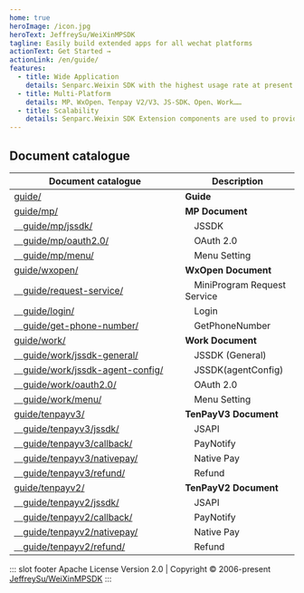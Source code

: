 ```yaml
---
home: true
heroImage: /icon.jpg
heroText: JeffreySu/WeiXinMPSDK
tagline: Easily build extended apps for all wechat platforms
actionText: Get Started →
actionLink: /en/guide/
features:
  - title: Wide Application
    details: Senparc.Weixin SDK with the highest usage rate at present.
  - title: Multi-Platform
    details: MP、WxOpen、Tenpay V2/V3、JS-SDK、Open、Work……
  - title: Scalability
    details: Senparc.Weixin SDK Extension components are used to provide a series of extension modules such as cache and WebSocket.
---
```


<style>
table{
    display: table;
    min-width: 100%;
}
table th:first-of-type {
    width: 60%;
}
table th:nth-of-type(2) {
    width: 40%;
}
</style>

## Document catalogue

| Document catalogue                                                              | Description                        |
| ------------------------------------------------------------------------------- | ---------------------------------- |
| [guide/](guide/)                                                          | **Guide**                          |
| [guide/mp/](guide/mp/install.html)                                        | **MP Document**                    |
| [&emsp;guide/mp/jssdk/](guide/mp/jssdk.html)                              | &emsp;JSSDK                        |
| [&emsp;guide/mp/oauth2.0/](guide/mp/oauth2.0.html)                        | &emsp;OAuth 2.0                    |
| [&emsp;guide/mp/menu/](guide/mp/menu.html)                                | &emsp;Menu Setting                 |
| [guide/wxopen/](guide/wxopen/install.html)                                | **WxOpen Document**                |
| [&emsp;guide/request-service/](guide/wxopen/request-service.html)         | &emsp;MiniProgram Request Service  |
| [&emsp;guide/login/](guide/wxopen/login.html)                             | &emsp;Login                        |
| [&emsp;guide/get-phone-number/](guide/wxopen/get-phone-number.html)       | &emsp;GetPhoneNumber               |
| [guide/work/](guide/work/install.html)                                    | **Work Document**                  |
| [&emsp;guide/work/jssdk-general/](guide/work/jssdk-general.html)          | &emsp;JSSDK (General)              |
| [&emsp;guide/work/jssdk-agent-config/](guide/work/jssdk-agent-config.html)| &emsp;JSSDK(agentConfig)           |
| [&emsp;guide/work/oauth2.0/](guide/work/oauth2.0.html)                    | &emsp;OAuth 2.0                    |
| [&emsp;guide/work/menu/](guide/work/menu.html)                            | &emsp;Menu Setting                 |
| [guide/tenpayv3/](guide/tenpayv3/install.html)                            | **TenPayV3 Document**              |
| [&emsp;guide/tenpayv3/jssdk/](guide/tenpayv3/jssdk.html)                  | &emsp;JSAPI                        |
| [&emsp;guide/tenpayv3/callback/](guide/tenpayv3/callback.html)            | &emsp;PayNotify                    |
| [&emsp;guide/tenpayv3/nativepay/](guide/tenpayv3/nativepay.html)          | &emsp;Native Pay                   |
| [&emsp;guide/tenpayv3/refund/](guide/tenpayv3/refund.html)                | &emsp;Refund                       |
| [guide/tenpayv2/](guide/tenpayv2/install.html)                            | **TenPayV2 Document**              |
| [&emsp;guide/tenpayv2/jssdk/](guide/tenpayv2/jssdk.html)                  | &emsp;JSAPI                        |
| [&emsp;guide/tenpayv2/callback/](guide/tenpayv2/callback.html)            | &emsp;PayNotify                    |
| [&emsp;guide/tenpayv2/nativepay/](guide/tenpayv2/nativepay.html)          | &emsp;Native Pay                   |
| [&emsp;guide/tenpayv2/refund/](guide/tenpayv2/refund.html)                | &emsp;Refund                       |

::: slot footer
Apache License Version 2.0 | Copyright © 2006-present [JeffreySu/WeiXinMPSDK](https://github.com/JeffreySu/WeiXinMPSDK)
:::
